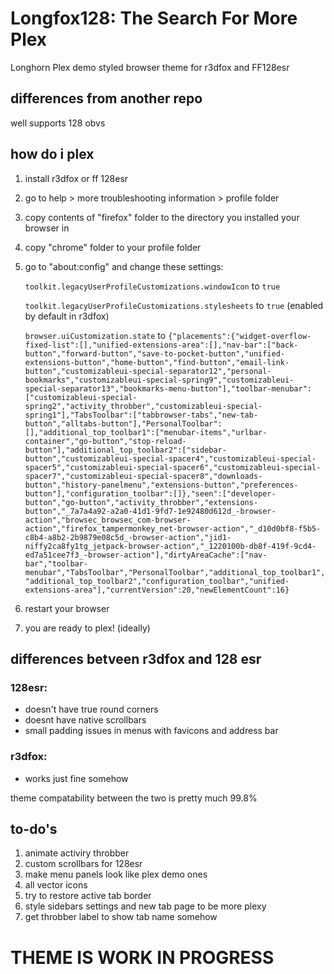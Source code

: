 # Longfox128: The Search For More Plex
Longhorn Plex demo styled browser theme for r3dfox and FF128esr

## differences from another repo

well supports 128 obvs

## how do i plex
1. install r3dfox or ff 128esr
2. go to help > more troubleshooting information > profile folder
3. copy contents of "firefox" folder to the directory you installed your browser in
4. copy "chrome" folder to your profile folder
5. go to "about:config" and change these settings:

    ```toolkit.legacyUserProfileCustomizations.windowIcon``` to ```true```
   
   ```toolkit.legacyUserProfileCustomizations.stylesheets``` to ```true``` (enabled by default in r3dfox)
   
   ```browser.uiCustomization.state``` to ```{"placements":{"widget-overflow-fixed-list":[],"unified-extensions-area":[],"nav-bar":["back-button","forward-button","save-to-pocket-button","unified-extensions-button","home-button","find-button","email-link-button","customizableui-special-separator12","personal-bookmarks","customizableui-special-spring9","customizableui-special-separator13","bookmarks-menu-button"],"toolbar-menubar":["customizableui-special-spring2","activity_throbber","customizableui-special-spring1"],"TabsToolbar":["tabbrowser-tabs","new-tab-button","alltabs-button"],"PersonalToolbar":[],"additional_top_toolbar1":["menubar-items","urlbar-container","go-button","stop-reload-button"],"additional_top_toolbar2":["sidebar-button","customizableui-special-spacer4","customizableui-special-spacer5","customizableui-special-spacer6","customizableui-special-spacer7","customizableui-special-spacer8","downloads-button","history-panelmenu","extensions-button","preferences-button"],"configuration_toolbar":[]},"seen":["developer-button","go-button","activity_throbber","extensions-button","_7a7a4a92-a2a0-41d1-9fd7-1e92480d612d_-browser-action","browsec_browsec_com-browser-action","firefox_tampermonkey_net-browser-action","_d10d0bf8-f5b5-c8b4-a8b2-2b9879e08c5d_-browser-action","jid1-niffy2ca8fy1tg_jetpack-browser-action","_1220100b-db8f-419f-9cd4-ed7a51cee7f3_-browser-action"],"dirtyAreaCache":["nav-bar","toolbar-menubar","TabsToolbar","PersonalToolbar","additional_top_toolbar1","additional_top_toolbar2","configuration_toolbar","unified-extensions-area"],"currentVersion":20,"newElementCount":16}```
7. restart your browser
8. you are ready to plex! (ideally)

## differences betveen r3dfox and 128 esr
### 128esr:
- doesn't have true round corners 
- doesnt have native scrollbars
- small padding issues in menus with favicons and address bar
### r3dfox:
- works just fine somehow

theme compatability between the two is pretty much 99.8%  

## to-do's
1. animate activiry throbber
2. custom scrollbars for 128esr
3. make menu panels look like plex demo ones
4. all vector icons
5. try to restore active tab border
6. style sidebars settings and new tab page to be more plexy
7. get throbber label to show tab name somehow

# THEME IS WORK IN PROGRESS
